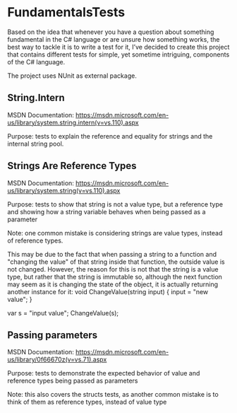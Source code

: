 # FundamentalsTests

Based on the idea that whenever you have a question about something fundamental in the C# language or are unsure how something works, the best way to tackle it is to write a test for it, I’ve decided to create this project that contains different tests for simple, yet sometime intriguing, components of the C# language.

The project uses NUnit as external package.


## String.Intern

MSDN Documentation: https://msdn.microsoft.com/en-us/library/system.string.intern(v=vs.110).aspx

Purpose: tests to explain the reference and equality for strings and the internal string pool.


## Strings Are Reference Types

MSDN Documentation: https://msdn.microsoft.com/en-us/library/system.string(v=vs.110).aspx

Purpose: tests to show that string is not a value type, but a reference type and showing how a string variable behaves when being passed as a parameter

Note: one common mistake is considering strings are value types, instead of reference types.

This may be due to the fact that when passing a string to a function and "changing the value" of that string inside that function, the outside value is not changed.
However, the reason for this is not that the string is a value type, but rather that the string is immutable so, although the next function may seem as it is changing the state of the object, it is actually returning another instance for it:
void ChangeValue(string input)
{
	input = "new value";
}

var s = "input value";
ChangeValue(s);


## Passing parameters

MSDN Documentation: https://msdn.microsoft.com/en-us/library/0f66670z(v=vs.71).aspx

Purpose: tests to demonstrate the expected behavior of value and reference types being passed as parameters

Note: this also covers the structs tests, as another common mistake is to think of them as reference types, instead of value type